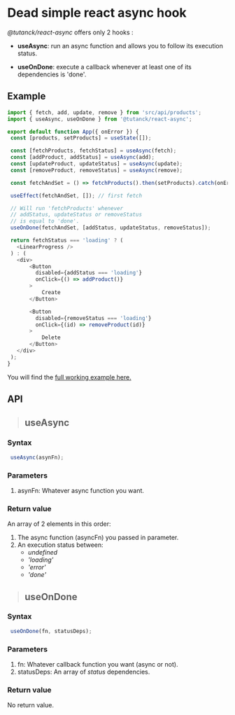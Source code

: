 # Dead simple react async hook 

*@tutanck/react-async* offers only 2 hooks :
* **useAsync**: run an async function and allows you to follow its execution status.

* **useOnDone**: execute a callback whenever at least one of its dependencies is 'done'.

## Example

 ```JavaScript
import { fetch, add, update, remove } from 'src/api/products';
import { useAsync, useOnDone } from '@tutanck/react-async';

export default function App({ onError }) {
  const [products, setProducts] = useState([]);

  const [fetchProducts, fetchStatus] = useAsync(fetch);
  const [addProduct, addStatus] = useAsync(add);
  const [updateProduct, updateStatus] = useAsync(update);
  const [removeProduct, removeStatus] = useAsync(remove);

  const fetchAndSet = () => fetchProducts().then(setProducts).catch(onError);

  useEffect(fetchAndSet, []); // first fetch

  // Will run 'fetchProducts' whenever 
  // addStatus, updateStatus or removeStatus 
  // is equal to 'done'.
  useOnDone(fetchAndSet, [addStatus, updateStatus, removeStatus]);

  return fetchStatus === 'loading' ? (
    <LinearProgress />
  ) : (
    <div>
        <Button 
          disabled={addStatus === 'loading'} 
          onClick={() => addProduct()}
        >
            Create
        </Button>

        <Button 
          disabled={removeStatus === 'loading'} 
          onClick={(id) => removeProduct(id)}
        >
            Delete
        </Button>
    </div>  
  );
}
```
You will find the [full working example here.](https://github.com/tutanck/Babazon)

## API

> ## useAsync
### **Syntax**

```JavaScript
 useAsync(asynFn);
```
### **Parameters**

1. asynFn: Whatever async function you want.
### **Return value**

An array of 2 elements in this order:
1. The async function (asyncFn) you passed in parameter.
2. An execution status between:
    - *undefined*
    - *'loading'*
    - *'error'*
    - *'done'*


> ## useOnDone
### **Syntax**

```JavaScript
 useOnDone(fn, statusDeps);
```
### **Parameters**

1. fn: Whatever callback function you want (async or not).
2. statusDeps: An array of *status* dependencies.
### **Return value**

No return value.


